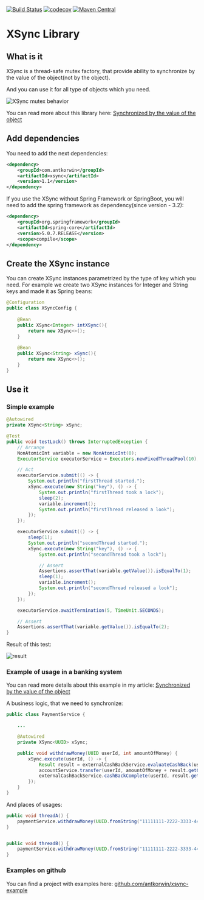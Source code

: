 [![Build Status](https://travis-ci.com/antkorwin/xsync.svg?branch=master)](https://travis-ci.com/antkorwin/xsync)
[![codecov](https://codecov.io/gh/antkorwin/xsync/branch/master/graph/badge.svg)](https://codecov.io/gh/antkorwin/xsync)
[![Maven Central](https://maven-badges.herokuapp.com/maven-central/com.antkorwin/xsync/badge.svg)](https://search.maven.org/search?q=g:com.antkorwin%20AND%20a:xsync)

# XSync Library


## What is it

XSync is a thread-safe mutex factory, that provide 
ability to synchronize by the value of the object(not by the object).

And you can use it for all type of objects which you need.

![XSync mutex behavior](http://antkorwin.com/concurrency/diag-0672834a7737bb323990aabe3bcb5ce6.png)

You can read more about this library here: 
[Synchronized by the value of the object](http://antkorwin.com/concurrency/synchronization_by_value.html) 

## Add dependencies 

You need to add the next dependencies:

```xml
<dependency>
    <groupId>com.antkorwin</groupId>
    <artifactId>xsync</artifactId>
    <version>1.1</version>
</dependency>
```

If you use the XSync without Spring Framework or SpringBoot, 
you will need to add the spring framework as dependency(since version - 3.2):

```xml
<dependency>
    <groupId>org.springframework</groupId>
    <artifactId>spring-core</artifactId>
    <version>5.0.7.RELEASE</version>  
    <scope>compile</scope>
</dependency>
```

## Create the XSync instance 

You can create XSync instances parametrized by the type of key which you need.
For example we create two XSync instances for Integer and String keys and made it as Spring beans:

```java
@Configuration
public class XSyncConfig {
   
    @Bean
    public XSync<Integer> intXSync(){
        return new XSync<>();
    }
    
    @Bean
    public XSync<String> xSync(){
        return new XSync<>();
    }
}
```

## Use it


### Simple example 
```java
@Autowired
private XSync<String> xSync;

@Test
public void testLock() throws InterruptedException {
    // Arrange
    NonAtomicInt variable = new NonAtomicInt(0);
    ExecutorService executorService = Executors.newFixedThreadPool(10);

    // Act
    executorService.submit(() -> {
        System.out.println("firstThread started.");
        xSync.execute(new String("key"), () -> {
            System.out.println("firstThread took a lock");
            sleep(2);
            variable.increment();
            System.out.println("firstThread released a look");
        });
    });

    executorService.submit(() -> {
        sleep(1);
        System.out.println("secondThread started.");
        xSync.execute(new String("key"), () -> {
            System.out.println("secondThread took a lock");

            // Assert
            Assertions.assertThat(variable.getValue()).isEqualTo(1);
            sleep(1);
            variable.increment();
            System.out.println("secondThread released a look");
        });
    });

    executorService.awaitTermination(5, TimeUnit.SECONDS);

    // Assert
    Assertions.assertThat(variable.getValue()).isEqualTo(2);
} 

``` 

Result of this test:

![result](http://antkorwin.com/concurrency/lock_test.png)


### Example of usage in a banking system 

You can read more details about this example in my article: 
[Synchronized by the value of the object](http://antkorwin.com/concurrency/synchronization_by_value.html)

A business logic, that we need to synchronize:

```java
public class PaymentService {

    ...

    @Autowired
    private XSync<UUID> xSync;

    public void withdrawMoney(UUID userId, int amountOfMoney) {
        xSync.execute(userId, () -> {  
            Result result = externalCashBackService.evaluateCashBack(userId, amountOfMoney); 
            accountService.transfer(userId, amountOfMoney + result.getCashBackAmount()); 
            externalCashBackService.cashBackComplete(userId, result.getCashBackAmount()); 
        });
    }
}
```

And places of usages:

```java
public void threadA() {
    paymentService.withdrawMoney(UUID.fromString("11111111-2222-3333-4444-555555555555"), 1000);
}


public void threadB() {
    paymentService.withdrawMoney(UUID.fromString("11111111-2222-3333-4444-555555555555"), 5000);
}
```


### Examples on github

You can find a project with examples here: [github.com/antkorwin/xsync-example](https://github.com/antkorwin/xsync-example)